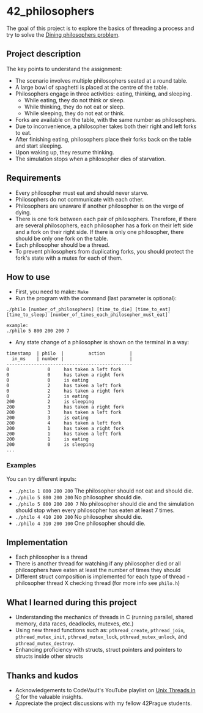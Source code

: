 # 42_philosophers
The goal of this project is to explore the basics of threading a process and try to solve the [Dining philosophers problem](https://en.wikipedia.org/wiki/Dining_philosophers_problem).

## Project description
The key points to understand the assignment:
* The scenario involves multiple philosophers seated at a round table.
* A large bowl of spaghetti is placed at the centre of the table.
* Philosophers engage in three activities: eating, thinking, and sleeping.
  - While eating, they do not think or sleep.
  - While thinking, they do not eat or sleep.
  - While sleeping, they do not eat or think.
* Forks are available on the table, with the same number as philosophers.
* Due to inconvenience, a philosopher takes both their right and left forks to eat.
* After finishing eating, philosophers place their forks back on the table and start sleeping.
* Upon waking up, they resume thinking.
* The simulation stops when a philosopher dies of starvation.

## Requirements
* Every philosopher must eat and should never starve.
* Philosophers do not communicate with each other.
* Philosophers are unaware if another philosopher is on the verge of dying.
* There is one fork between each pair of philosophers. Therefore, if there are several
philosophers, each philosopher has a fork on their left side and a fork on their right
side. If there is only one philosopher, there should be only one fork on the table.
* Each philosopher should be a thread.
* To prevent philosophers from duplicating forks, you should protect the fork's state
with a mutex for each of them.

## How to use
* First, you need to make: `Make`
* Run the program with the command (last parameter is optional):
```
./philo [number_of_philosophers] [time_to_die] [time_to_eat] [time_to_sleep] [number_of_times_each_philosopher_must_eat]`

example:
./philo 5 800 200 200 7
```
* Any state change of a philosopher is shown on the terminal in a way:
```
timestamp  | philo  |         action         |
  in_ms    | number |                        |
----------------------------------------------
0              0     has taken a left fork
0              0     has taken a right fork
0              0     is eating
0              2     has taken a left fork
0              2     has taken a right fork
0              2     is eating
200            2     is sleeping
200            3     has taken a right fork
200            3     has taken a left fork
200            3     is eating
200            4     has taken a left fork
200            1     has taken a right fork
200            1     has taken a left fork
200            1     is eating
200            0     is sleeping
...
```
### Examples
You can try different inputs:
* `./philo 1 800 200 200` The philosopher should not eat and should die.
* `./philo 5 800 200 200` No philosopher should die.
* `./philo 5 800 200 200 7` No philosopher should die and the simulation should stop when every philosopher has eaten at least 7 times.
* `./philo 4 410 200 200` No philosopher should die.
* `./philo 4 310 200 100` One philosopher should die.


## Implementation
* Each philosopher is a thread
* There is another thread for watching if any philosopher died or all philosophers have eaten at least the number of times they should
* Different struct composition is implemented for each type of thread - philosopher thread X checking thread (for more info see `philo.h`)

## What I learned during this project
* Understanding the mechanics of threads in C (running parallel, shared memory, data races, deadlocks, mutexes, etc.)
* Using new thread functions such as: `pthread_create`, `pthread_join`, `pthread_mutex_init`, `pthread_mutex_lock`, `pthread_mutex_unlock`, and `pthread_mutex_destroy`.
* Enhancing proficiency with structs, struct pointers and pointers to structs inside other structs

## Thanks and kudos
* Acknowledgements to CodeVault's YouTube playlist on [Unix Threads in C](https://www.youtube.com/playlist?list=PLfqABt5AS4FmuQf70psXrsMLEDQXNkLq2) for the valuable insights.
* Appreciate the project discussions with my fellow 42Prague students.
